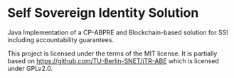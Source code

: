 # Self Sovereign Identity Solution
Java Implementation of a CP-ABPRE and Blockchain-based solution for SSI including accountability guarantees.

This project is licensed under the terms of the MIT license.
It is partially based on https://github.com/TU-Berlin-SNET/jTR-ABE which is licensed under GPLv2.0.

